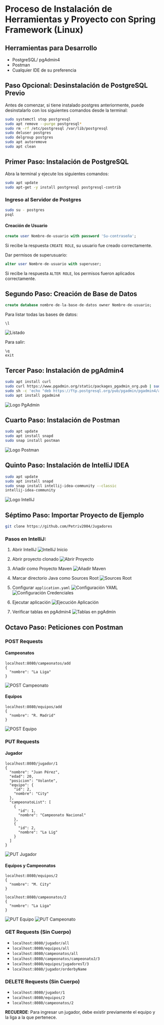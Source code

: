 # Proceso de Instalación de Herramientas y Proyecto con Spring Framework (Linux)

## Herramientas para Desarrollo

- PostgreSQL/ pgAdmin4
- Postman
- Cualquier IDE de su preferencia

## Paso Opcional: Desinstalación de PostgreSQL Previo

Antes de comenzar, si tiene instalado postgres anteriormente, puede desinstalarlo con los siguientes comandos desde la terminal:

```bash
sudo systemctl stop postgresql
sudo apt remove --purge postgresql*
sudo rm -rf /etc/postgresql /var/lib/postgresql
sudo deluser postgres
sudo delgroup postgres
sudo apt autoremove
sudo apt clean
```

## Primer Paso: Instalación de PostgreSQL

Abra la terminal y ejecute los siguientes comandos:

```bash
sudo apt update
sudo apt-get -y install postgresql postgresql-contrib
```

### Ingreso al Servidor de Postgres

```bash
sudo su - postgres
psql
```

#### Creación de Usuario

```sql
create user Nombre-de-usuario with password 'Su-contraseña';
```

Si recibe la respuesta `CREATE ROLE`, su usuario fue creado correctamente. 

Dar permisos de superusuario:

```sql
alter user Nombre-de-usuario with superuser;
```

Si recibe la respuesta `ALTER ROLE`, los permisos fueron aplicados correctamente.

## Segundo Paso: Creación de Base de Datos

```sql
create database nombre-de-la-base-de-datos owner Nombre-de-usuario;
```

Para listar todas las bases de datos:
```
\l
```
![Listado](img/foto1.png)

Para salir:
```
\q
exit
```

## Tercer Paso: Instalación de pgAdmin4

```bash
sudo apt install curl
sudo curl https://www.pgadmin.org/static/packages_pgadmin_org.pub | sudo apt-key add
sudo sh -c 'echo "deb https://ftp.postgresql.org/pub/pgadmin/pgadmin4/apt/$(lsb_release -cs) pgadmin4 main" > /etc/apt/sources.list.d/pgadmin4.list && apt update'
sudo apt install pgadmin4
```

![Logo PgAdmin](img/foto2.png)

## Cuarto Paso: Instalación de Postman

```bash
sudo apt update
sudo apt install snapd
sudo snap install postman
```

![Logo Postman](img/foto3.png)

## Quinto Paso: Instalación de IntelliJ IDEA

```bash
sudo apt update
sudo apt install snapd
sudo snap install intellij-idea-community --classic
intellij-idea-community
```

![Logo IntelliJ](img/foto4.png)

## Séptimo Paso: Importar Proyecto de Ejemplo

```bash
git clone https://github.com/Petriv2004/Jugadores 
```

### Pasos en IntelliJ:

1. Abrir IntelliJ
   ![IntelliJ Inicio](img/foto5.png)

2. Abrir proyecto clonado
   ![Abrir Proyecto](img/foto6.png)

3. Añadir como Proyecto Maven
   ![Añadir Maven](img/foto7.png)

4. Marcar directorio Java como Sources Root
   ![Sources Root](img/foto8.png)

5. Configurar `application.yaml`
   ![Configuración YAML](img/foto9.png)
   ![Configuración Credenciales](img/foto10.png)

6. Ejecutar aplicación
   ![Ejecución Aplicación](img/foto11.png)

7. Verificar tablas en pgAdmin4
   ![Tablas en pgAdmin](img/foto12.png)

## Octavo Paso: Peticiones con Postman

### POST Requests

#### Campeonatos
```
localhost:8080/campeonatos/add
{
  "nombre": "La Liga"
}
```
![POST Campeonato](img/foto13.png)

#### Equipos
```
localhost:8080/equipos/add
{
  "nombre": "R. Madrid"
}
```
![POST Equipo](img/foto14.png)

### PUT Requests

#### Jugador
```
localhost:8080/jugador/1
{
  "nombre": "Juan Pérez",
  "edad": 20,
  "posicion": "Volante",
  "equipo": {
    "id": 2,
    "nombre": "City"  
  },
  "campeonatoList": [
    {
      "id": 1,
      "nombre": "Campeonato Nacional"
    },
    {
      "id": 2,
      "nombre": "La Lig"
    }
  ]
}
```
![PUT Jugador](img/foto15.png)

#### Equipos y Campeonatos
```
localhost:8080/equipos/2
{
  "nombre": "M. City"
}

localhost:8080/campeonatos/2
{
  "nombre": "La Liga"
}
```
![PUT Equipo](img/foto16.png)
![PUT Campeonato](img/foto17.png)

### GET Requests (Sin Cuerpo)

- `localhost:8080/jugador/all`
- `localhost:8080/equipos/all`
- `localhost:8080/campeonatos/all`
- `localhost:8080/campeonatos/campeonatoJ/3`
- `localhost:8080/equipos/jugadoresT/3`
- `localhost:8080/jugador/orderbyName`

### DELETE Requests (Sin Cuerpo)

- `localhost:8080/jugador/1`
- `localhost:8080/equipos/2`
- `localhost:8080/campeonatos/2`

**RECUERDE**: Para ingresar un jugador, debe existir previamente el equipo y la liga a la que pertenece.

